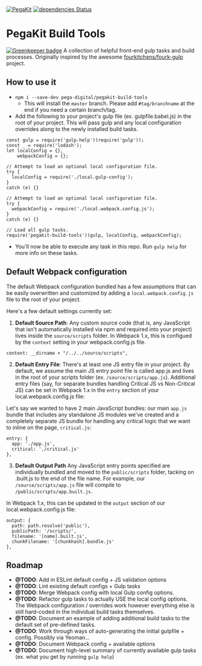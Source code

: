 [![PegaKit](https://img.shields.io/badge/PK-PegaKit-0092f8.svg)](http://pegakit.io/)
[![dependencies Status](https://david-dm.org/pega-digital/pegakit-build-tools/status.svg)](https://david-dm.org/pega-digital/pegakit-build-tools)

# PegaKit Build Tools

[![Greenkeeper badge](https://badges.greenkeeper.io/pega-digital/pegakit-build-tools.svg)](https://greenkeeper.io/)
A collection of helpful front-end gulp tasks and build processes. Originally inspired by the awesome [fourkitchens/fourk-gulp](https://github.com/fourkitchens/emulsify-gulp) project.

## How to use it
* `npm i --save-dev pega-digital/pegakit-build-tools`
  * This will install the `master` branch. Please add `#tag/branchname` at the end if you need a certain branch/tag.
* Add the following to your project's gulp file (ex. gulpfile.babel.js) in the root of your project. This will pass gulp and any local configuration overrides along to the newly installed build tasks.

```
const gulp = require('gulp-help')(require('gulp'));
const _ = require('lodash');
let localConfig = {},
    webpackConfig = {};

// Attempt to load an optional local configuration file.
try {
  localConfig = require('./local.gulp-config');
}
catch (e) {}

// Attempt to load an optional local configuration file.
try {
  webpackConfig = require('./local.webpack.config.js');
}
catch (e) {}

// Load all gulp tasks.
require('pegakit-build-tools')(gulp, localConfig, webpackConfig);
```

* You'll now be able to execute any task in this repo. Run `gulp help` for more info on these tasks.


## Default Webpack configuration

The default Webpack configuration bundled has a few assumptions that can be easily overwritten and customized by adding a `local.webpack.config.js` file to the root of your project.

Here's a few default settings currently set:

1. **Default Source Path**: Any custom source code (that is, any JavaScript that isn't automatically installed  via npm and required into your project) lives inside the `source/scripts` folder. In Webpack 1.x, this is configued by the `context` setting in your webpack.config.js file.
  ```
  context: __dirname + "/../../source/scripts",
  ```
2. **Default Entry File**: There's at least one JS entry file in your project. By default, we assume the main JS entry point file is called app.js and lives in the root of your scripts folder (ex. `/source/scripts/app.js`). Additional entry files (say, for separate bundles handling Critical JS vs Non-Critical JS) can be set in Webpack 1.x in the `entry` section of your local.webpack.config.js file:
  
  Let's say we wanted to have 2 main JavaScript bundles: our main `app.js` bundle that includes any standalone JS modules we've created and a completely separate JS bundle for handling any critical logic that we want to inline on the page, `critical.js`:
  ```
  entry: {
    app: './app.js',
    critical: './critical.js'
  },
  ```
3. **Default Output Path** Any JavaScript entry points specified are individually bundled and moved to the `public/scripts` folder, tacking on .built.js to the end of the file name. For example, our `/source/scripts/app.js` file will compile to `/public/scripts/app.built.js`.
  
  In Webpack 1.x, this can be updated in the `output` section of our local.webpack.config.js file:
  ```
  output: {
    path: path.resolve('public'),
    publicPath: '/scripts/',
    filename: '[name].built.js',
    chunkFilename: '[chunkhash].bundle.js'
  },
  ```


## Roadmap
* **@TODO**: Add in ESLint default config + JS validation options
* **@TODO**: Lint existing default configs + Gulp tasks
* **@TODO**: Merge Webpack config with local Gulp config options.
* **@TODO**: Refactor gulp tasks to actually USE the local config options. The Webpack configuration / overrides work however everything else is still hard-coded in the individual build tasks themselves.
* **@TODO**: Document an example of adding additional build tasks to the default set of pre-defined tasks.
* **@TODO**: Work through ways of auto-generating the initial gulpfile + config. Possibly via Yeoman...
* **@TODO**: Document Webpack config + available options
* **@TODO**: Document high-level summary of currently available gulp tasks (ex. what you get by running `gulp help`)

<!-- In Progress -->
<!--* The gulp-config.js file is still used and most likely would be committed to the project repo. The local.gulp-config could be used to override config for your machine and should be gitignored.-->
